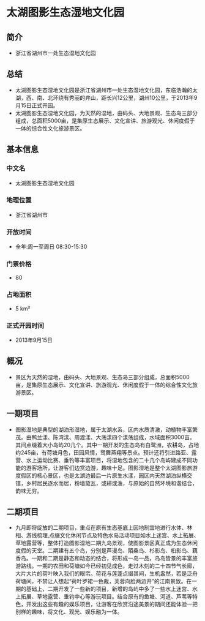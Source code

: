 # 太湖图影生态湿地文化园
## 简介
- 浙江省湖州市一处生态湿地文化园
## 总结
- 太湖图影生态湿地文化园是浙江省湖州市一处生态湿地文化园，东临浩瀚的太湖，西、南、北环绕有秀丽的弁山，距长兴12公里，湖州10公里，于2013年9月15日正式开园。
- 太湖图影生态湿地文化园，为天然的湿地，由码头、大地景观、生态岛三部分组成，总面积5000亩，是集原生态展示、文化宣讲、旅游观光、休闲度假于一体的综合性文化旅游景区。
## 基本信息
### 中文名
- 太湖图影生态湿地文化园
### 地理位置
- 浙江省湖州市
### 开放时间
- 全年:周一至周日 08:30-15:30
### 门票价格
- 80
### 占地面积
- 5 km²
### 正式开园时间
- 2013年9月15日
## 概况
- 景区为天然的湿地，由码头、大地景观、生态岛三部分组成，总面积5000亩，是集原生态展示、文化宣讲、旅游观光、休闲度假于一体的综合性文化旅游景区。
## 一期项目
- 图影湿地是典型的湖泊形湿地，属于太湖水系，区内水质清澈，动植物丰富繁茂。由鸭兰漾、陈湾漾、周渡漾、大荡漾四个漾荡组成，水域面积3000亩。其间点缀着大小岛屿20几个。其中一期开发的生态岛有白鹭洲，农耕岛，占地约245亩，有荷塘月色，田园风情，鹭舞燕翔等景点。预计还将引进路亚、露营、水上运动比赛、垂钓等丰富项目，将湿地包含的二十几个岛屿建成不同功能的游客场所，让游客们边赏边游，趣味十足。图影湿地是整个太湖图影旅游度假区的核心景区，也是太湖边最后一片原生水漾，园区内天然湖泊纵横交错，乡村居民逐水而居，粉墙黛瓦，或耕或渔，与原始的自然环境和谐结合，韵味无穷。
## 二期项目
- 九月即将绽放的二期项目，重点在原有生态基底上因地制宜地进行水体、林相、游线梳理,点缀文化休闲节点及特色水岛活动项目如水上迷宫、水上拓展、草地露营等，整体打造图影湿地二期九岛景观，使图影景区真正成为生态休闲度假的天堂。二期建有五个岛，分别是芦漫岛、陌桑岛、杉影岛、桕影岛、藕香岛。一期和二期是静态和动态的结合，将形成一岛一品，岛岛皆景的丰富旅游路线。一期的农田和荷塘如今已经初见成色，走过木刻的二十四节气长廊，大片大片的荷叶映入我们的眼帘。荷花与莲蓬点缀其间，生机盎然，若是泛舟荷塘间，不禁让人想起“荷叶罗裙一色裁，芙蓉向脸两边开”的江南景致。在一期的基础上，二期开发了一些新的项目，新增的岛屿中多了一些水上迷宫、水上拓展、草地露营、垂钓中心等游玩项目。结合原有的鱼塘、河道、芦苇等特色，开发出这些有趣的娱乐项目，让游客在欣赏沿途美景的期间还能体验一把别样的趣味，将文化、观光、娱乐融为一体。